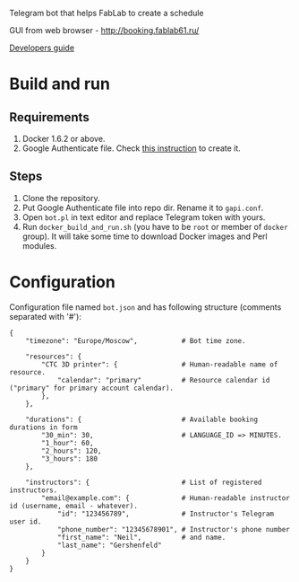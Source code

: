 Telegram bot that helps FabLab to create a schedule

GUI from web browser - http://booking.fablab61.ru/

[Developers guide](https://bitbucket.org/serikov/fab_booking_bot/wiki/Developers%20Guide)

# Build and run

## Requirements

1. Docker 1.6.2 or above.
1. Google Authenticate file. Check [this instruction](https://bitbucket.org/serikov/google-apis-perl) to create it.

## Steps

1. Clone the repository.
1. Put Google Authenticate file into repo dir. Rename it to `gapi.conf`.
1. Open `bot.pl` in text editor and replace Telegram token with yours.
1. Run `docker_build_and_run.sh` (you have to be `root` or member of `docker` group). It will take some time to download Docker images and Perl modules.

# Configuration

Configuration file named `bot.json` and has following structure (comments separated with '#'):

```
{
	"timezone": "Europe/Moscow",           # Bot time zone.

	"resources": {
		"CTC 3D printer": {                # Human-readable name of resource.
			"calendar": "primary"          # Resource calendar id ("primary" for primary account calendar).
		},
	},

	"durations": {                         # Available booking durations in form
		"30_min": 30,                      # LANGUAGE_ID => MINUTES.
		"1_hour": 60,
		"2_hours": 120,
		"3_hours": 180
	},

	"instructors": {                       # List of registered instructors.
		"email@example.com": {             # Human-readable instructor id (username, email - whatever).
			"id": "123456789",             # Instructor's Telegram user id.
			"phone_number": "12345678901", # Instructor's phone number
			"first_name": "Neil",          # and name.
			"last_name": "Gershenfeld"
		}
	}
}
```
